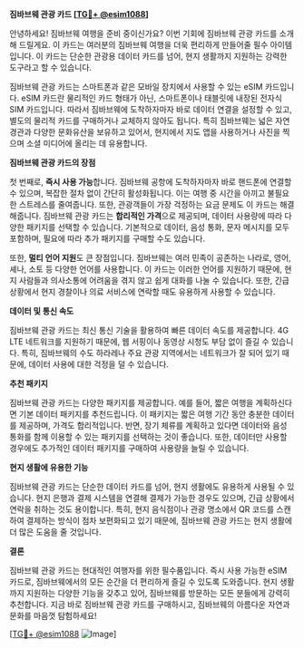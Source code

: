 **짐바브웨 관광 카드 [[TG💪+ @esim1088](https://t.me/s/esim1088)]**

안녕하세요! 짐바브웨 여행을 준비 중이신가요? 이번 기회에 짐바브웨 관광 카드를 소개해 드릴게요. 이 카드는 여러분의 짐바브웨 여행을 더욱 편리하게 만들어줄 필수 아이템입니다. 이 카드는 단순한 관광용 데이터 카드를 넘어, 현지 생활까지 지원하는 강력한 도구라고 할 수 있습니다.

짐바브웨 관광 카드는 스마트폰과 같은 모바일 장치에서 사용할 수 있는 eSIM 카드입니다. eSIM 카드란 물리적인 카드 형태가 아닌, 스마트폰이나 태블릿에 내장된 전자식 SIM 카드입니다. 따라서 짐바브웨에 도착하자마자 바로 데이터 연결을 설정할 수 있고, 별도의 물리적 카드를 구매하거나 교체하지 않아도 됩니다. 특히 짐바브웨는 넓은 자연경관과 다양한 문화유산을 보유하고 있어서, 현지에서 지도 앱을 사용하거나 사진을 찍으며 소셜 미디어에 올리는 데 유용합니다.

**짐바브웨 관광 카드의 장점**

첫 번째로, **즉시 사용 가능**합니다. 짐바브웨 공항에 도착하자마자 바로 핸드폰에 연결할 수 있으며, 복잡한 절차 없이 간단히 활성화됩니다. 이는 여행 중 시간을 아끼고 불필요한 스트레스를 줄여줍니다. 또한, 관광객들이 가장 걱정하는 요금 문제도 이 카드는 해결해줍니다. 짐바브웨 관광 카드는 **합리적인 가격**으로 제공되며, 데이터 사용량에 따라 다양한 패키지를 선택할 수 있습니다. 기본적으로 데이터, 음성 통화, 문자 메시지를 모두 포함하며, 필요에 따라 추가 패키지를 구매할 수도 있습니다.

또한, **멀티 언어 지원**도 큰 장점입니다. 짐바브웨는 여러 민족이 공존하는 나라로, 영어, 셰나, 소토 등 다양한 언어를 사용합니다. 이 카드는 이러한 언어를 지원하기 때문에, 현지 사람들과 의사소통에 어려움을 겪지 않고 쉽게 대화를 나눌 수 있습니다. 또한, 긴급 상황에서 현지 경찰이나 의료 서비스에 연락할 때도 유용하게 사용할 수 있습니다.

**데이터 및 통신 속도**

짐바브웨 관광 카드는 최신 통신 기술을 활용하여 빠른 데이터 속도를 제공합니다. 4G LTE 네트워크를 지원하기 때문에, 웹 서핑이나 동영상 시청도 부담 없이 즐길 수 있습니다. 특히, 짐바브웨의 수도 하라레나 주요 관광 지역에서는 네트워크가 잘 되어 있기 때문에, 데이터 사용에 대한 걱정을 덜 수 있습니다.

**추천 패키지**

짐바브웨 관광 카드는 다양한 패키지를 제공합니다. 예를 들어, 짧은 여행을 계획하신다면 기본 데이터 패키지를 추천드립니다. 이 패키지는 짧은 여행 기간 동안 충분한 데이터를 제공하며, 가격도 합리적입니다. 반면, 장기 체류를 계획하고 있다면 데이터와 음성 통화를 함께 이용할 수 있는 패키지를 선택하는 것이 좋습니다. 또한, 데이터만 사용할 경우에도 추가적인 데이터 패키지를 구매하여 사용량을 늘릴 수 있습니다.

**현지 생활에 유용한 기능**

짐바브웨 관광 카드는 단순한 데이터 카드를 넘어, 현지 생활에도 유용하게 사용될 수 있습니다. 현지 은행과 결제 시스템을 연결해 결제가 가능한 경우도 있으며, 긴급 상황에서 연락을 취하는 것도 용이합니다. 특히, 현지 음식점이나 관광 명소에서 QR 코드를 스캔하여 결제하는 방식이 점차 보편화되고 있기 때문에, 짐바브웨 관광 카드는 현지 생활에 더 많은 도움을 줄 것입니다.

**결론**

짐바브웨 관광 카드는 현대적인 여행자를 위한 필수품입니다. 즉시 사용 가능한 eSIM 카드로, 짐바브웨에서의 모든 순간을 더 편리하게 즐길 수 있도록 도와줍니다. 현지 생활까지 지원하는 다양한 기능을 갖추고 있어, 짐바브웨를 방문하는 모든 분들에게 강력히 추천합니다. 지금 바로 짐바브웨 관광 카드를 구매하시고, 짐바브웨의 아름다운 자연과 문화를 마음껏 탐험하세요!

[[TG💪+ @esim1088](https://t.me/s/esim1088) ![Image](https://i.postimg.cc/Y0z9fWf4/image.png)]